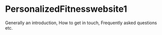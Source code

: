 # PersonalizedFitnesswebsite1
Generally an introduction, How to get in touch, Frequently asked questions etc.